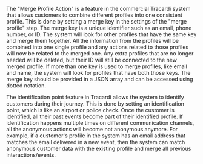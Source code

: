 The "Merge Profile Action" is a feature in the commercial Tracardi system that allows customers to combine different
profiles into one consistent profile. This is done by setting a merge key in the settings of the "merge profile" step.
The merge key is a unique identifier such as an email, phone number, or ID. The system will look for other profiles that
have the same key and merge them together. All the information from the profiles will be combined into one single
profile and any actions related to those profiles will now be related to the merged one. Any extra profiles that are no
longer needed will be deleted, but their ID will still be connected to the new merged profile. If more than one key is
used to merge profiles, like email and name, the system will look for profiles that have both those keys. The merge key
should be provided in a JSON array and can be accessed using dotted notation.

The identification point feature in Tracardi allows the system to identify customers during their journey. This is done
by setting an identification point, which is like an airport or police check. Once the customer is identified, all their
past events become part of their identified profile. If identification happens multiple times on different communication
channels, all the anonymous actions will become not anonymous anymore. For example, if a customer's profile in the
system has an email address that matches the email delivered in a new event, then the system can match anonymous
customer data with the existing profile and merge all previous interactions/events.